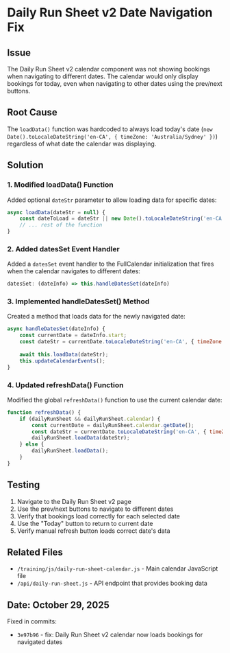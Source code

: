 # Daily Run Sheet v2 Date Navigation Fix

## Issue
The Daily Run Sheet v2 calendar component was not showing bookings when navigating to different dates. The calendar would only display bookings for today, even when navigating to other dates using the prev/next buttons.

## Root Cause
The `loadData()` function was hardcoded to always load today's date (`new Date().toLocaleDateString('en-CA', { timeZone: 'Australia/Sydney' })`) regardless of what date the calendar was displaying.

## Solution

### 1. Modified loadData() Function
Added optional `dateStr` parameter to allow loading data for specific dates:
```javascript
async loadData(dateStr = null) {
    const dateToLoad = dateStr || new Date().toLocaleDateString('en-CA', { timeZone: 'Australia/Sydney' });
    // ... rest of the function
}
```

### 2. Added datesSet Event Handler
Added a `datesSet` event handler to the FullCalendar initialization that fires when the calendar navigates to different dates:
```javascript
datesSet: (dateInfo) => this.handleDatesSet(dateInfo)
```

### 3. Implemented handleDatesSet() Method
Created a method that loads data for the newly navigated date:
```javascript
async handleDatesSet(dateInfo) {
    const currentDate = dateInfo.start;
    const dateStr = currentDate.toLocaleDateString('en-CA', { timeZone: 'Australia/Sydney' });
    
    await this.loadData(dateStr);
    this.updateCalendarEvents();
}
```

### 4. Updated refreshData() Function
Modified the global `refreshData()` function to use the current calendar date:
```javascript
function refreshData() {
    if (dailyRunSheet && dailyRunSheet.calendar) {
        const currentDate = dailyRunSheet.calendar.getDate();
        const dateStr = currentDate.toLocaleDateString('en-CA', { timeZone: 'Australia/Sydney' });
        dailyRunSheet.loadData(dateStr);
    } else {
        dailyRunSheet.loadData();
    }
}
```

## Testing
1. Navigate to the Daily Run Sheet v2 page
2. Use the prev/next buttons to navigate to different dates
3. Verify that bookings load correctly for each selected date
4. Use the "Today" button to return to current date
5. Verify manual refresh button loads correct date's data

## Related Files
- `/training/js/daily-run-sheet-calendar.js` - Main calendar JavaScript file
- `/api/daily-run-sheet.js` - API endpoint that provides booking data

## Date: October 29, 2025
Fixed in commits:
- `3e97b96` - fix: Daily Run Sheet v2 calendar now loads bookings for navigated dates
